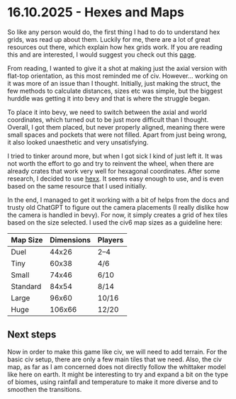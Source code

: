 # 16.10.2025 - Hexes and Maps

So like any person would do, the first thing I had to do to understand hex grids, was read up about them. Luckily for me, there are a lot of great resources out there, which explain how hex grids work. If you are reading this and are interested, I would suggest you check out this [page](https://www.redblobgames.com/grids/hexagons/implementation.html).

From reading, I wanted to give it a shot at making just the axial version with flat-top orientation, as this most reminded me of civ. However... working on it was more of an issue than I thought. Initially, just making the struct, the few methods to calculate distances, sizes etc was simple, but the biggest hurddle was getting it into bevy and that is where the struggle began. 

To place it into bevy, we need to switch between the axial and world coordinates, which turned out to be just more difficult than I thought. Overall, I got them placed, but never properly aligned, meaning there were small spaces and pockets that were not filled. Apart from just being wrong, it also looked unaesthetic and very unsatisfying.

I tried to tinker around more, but when I got sick I kind of just left it. It was not worth the effort to go and try to reinvent the wheel, when there are already crates that work very well for hexagonal coordinates. After some research, I decided to use [hexx](https://crates.io/crates/hexx). It seems easy enough to use, and is even based on the same resource that I used initially. 

In the end, I managed to get it working with a bit of helps from the docs and trusty old ChatGPT to figure out the camera placements (I really dislike how the camera is handled in bevy). For now, it simply creates a grid of hex tiles based on the size selected. I used the civ6 map sizes as a guideline here:

| Map Size | Dimensions | Players |
|----------|------------|---------|
| Duel     | 44x26      | 2–4     |
| Tiny     | 60x38      | 4/6     |
| Small    | 74x46      | 6/10    |
| Standard | 84x54      | 8/14    |
| Large    | 96x60      | 10/16   |
| Huge     | 106x66     | 12/20   |

## Next steps

Now in order to make this game like civ, we will need to add terrain. For the basic civ setup, there are only a few main tiles that we need. Also, the civ map, as far as I am concerned does not directly follow the whittaker model like here on earth. It might be interesting to try and expand a bit on the type of biomes, using rainfall and temperature to make it more diverse and to smoothen the transitions. 
